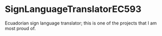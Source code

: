 # SignLanguageTranslatorEC593
Ecuadorian sign language translator; this is one of the projects that I am most proud of. 
